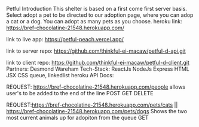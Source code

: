 Petful 
Introduction
This shelter is based on a first come first server basis. Select adopt a pet to be directed to our adoption page, where you can adop a cat or a dog. You can adopt as many pets as you choose.
heroku link:
https://bref-chocolatine-21548.herokuapp.com/

link to live app:
https://petful-peach.vercel.app/

link to server repo:
 https://github.com/thinkful-ei-macaw/petful-d-api.git 

link to client repo:
 https://github.com/thinkful-ei-macaw/petful-d-client.git 
Partners: Desmond Wareham
Tech-Stack:
ReactJs
NodeJs
Express
HTML
JSX
CSS
queue, linkedlist
heroku
API Docs:


REQUEST: https://bref-chocolatine-21548.herokuapp.com/people
allows user's to be added to the end of the line
POST
GET
DELETE

REQUEST:https://bref-chocolatine-21548.herokuapp.com/pets/cats || https://bref-chocolatine-21548.herokuapp.com/pets/dogs
Shows the two most current animals up for adopiton from the queue
GET

